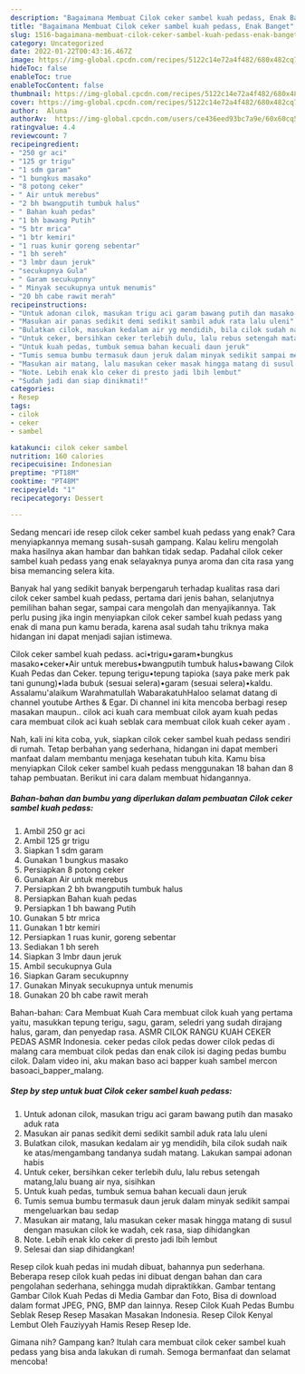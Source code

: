 ```yaml
---
description: "Bagaimana Membuat Cilok ceker sambel kuah pedass, Enak Banget"
title: "Bagaimana Membuat Cilok ceker sambel kuah pedass, Enak Banget"
slug: 1516-bagaimana-membuat-cilok-ceker-sambel-kuah-pedass-enak-banget
category: Uncategorized
date: 2022-01-22T00:43:16.467Z
image: https://img-global.cpcdn.com/recipes/5122c14e72a4f482/680x482cq70/cilok-ceker-sambel-kuah-pedass-foto-resep-utama.jpg
hideToc: false
enableToc: true
enableTocContent: false
thumbnail: https://img-global.cpcdn.com/recipes/5122c14e72a4f482/680x482cq70/cilok-ceker-sambel-kuah-pedass-foto-resep-utama.jpg
cover: https://img-global.cpcdn.com/recipes/5122c14e72a4f482/680x482cq70/cilok-ceker-sambel-kuah-pedass-foto-resep-utama.jpg
author:  Aluna
authorAv:  https://img-global.cpcdn.com/users/ce436eed93bc7a9e/60x60cq50/avatar.jpg
ratingvalue: 4.4
reviewcount: 7
recipeingredient:
- "250 gr aci"
- "125 gr trigu"
- "1 sdm garam"
- "1 bungkus masako"
- "8 potong ceker"
- " Air untuk merebus"
- "2 bh bwangputih tumbuk halus"
- " Bahan kuah pedas"
- "1 bh bawang Putih"
- "5 btr mrica"
- "1 btr kemiri"
- "1 ruas kunir goreng sebentar"
- "1 bh sereh"
- "3 lmbr daun jeruk"
- "secukupnya Gula"
- " Garam secukupnny"
- " Minyak secukupnya untuk menumis"
- "20 bh cabe rawit merah"
recipeinstructions:
- "Untuk adonan cilok, masukan trigu aci garam bawang putih dan masako aduk rata"
- "Masukan air panas sedikit demi sedikit sambil aduk rata lalu uleni"
- "Bulatkan cilok, masukan kedalam air yg mendidih, bila cilok sudah naik ke atas/mengambang tandanya sudah matang. Lakukan sampai adonan habis"
- "Untuk ceker, bersihkan ceker terlebih dulu, lalu rebus setengah matang,lalu buang air nya, sisihkan"
- "Untuk kuah pedas, tumbuk semua bahan kecuali daun jeruk"
- "Tumis semua bumbu termasuk daun jeruk dalam minyak sedikit sampai mengeluarkan bau sedap"
- "Masukan air matang, lalu masukan ceker masak hingga matang di susul dengan masukan cilok ke wadah, cek rasa, siap dihidangkan"
- "Note. Lebih enak klo ceker di presto jadi lbih lembut"
- "Sudah jadi dan siap dinikmati!"
categories:
- Resep
tags:
- cilok
- ceker
- sambel

katakunci: cilok ceker sambel 
nutrition: 160 calories
recipecuisine: Indonesian
preptime: "PT18M"
cooktime: "PT48M"
recipeyield: "1"
recipecategory: Dessert

---
```



Sedang mencari ide resep cilok ceker sambel kuah pedass yang enak? Cara menyiapkannya memang susah-susah gampang. Kalau keliru mengolah maka hasilnya akan hambar dan bahkan tidak sedap. Padahal cilok ceker sambel kuah pedass yang enak selayaknya punya aroma dan cita rasa yang bisa memancing selera kita.


Banyak hal yang sedikit banyak berpengaruh terhadap kualitas rasa dari cilok ceker sambel kuah pedass, pertama dari jenis bahan, selanjutnya pemilihan bahan segar, sampai cara mengolah dan menyajikannya. Tak perlu pusing jika ingin menyiapkan cilok ceker sambel kuah pedass yang enak di mana pun kamu berada, karena asal sudah tahu triknya maka hidangan ini dapat menjadi sajian istimewa.

Cilok ceker sambel kuah pedass. aci•trigu•garam•bungkus masako•ceker•Air untuk merebus•bwangputih tumbuk halus•bawang Cilok Kuah Pedas dan Ceker. tepung terigu•tepung tapioka (saya pake merk pak tani gunung)•lada bubuk (sesuai selera)•garam (sesuai selera)•kaldu. Assalamu&#39;alaikum Warahmatullah WabarakatuhHaloo selamat datang di channel youtube Arthes &amp; Egar. Di channel ini kita mencoba berbagi resep masakan maupun.. cilok aci kuah cara membuat cilok ayam kuah pedas cara membuat cilok aci kuah seblak cara membuat cilok kuah ceker ayam .


Nah, kali ini kita coba, yuk, siapkan cilok ceker sambel kuah pedass sendiri di rumah. Tetap berbahan yang sederhana, hidangan ini dapat memberi manfaat dalam membantu menjaga kesehatan tubuh kita. Kamu bisa menyiapkan Cilok ceker sambel kuah pedass menggunakan 18 bahan dan 8 tahap pembuatan. Berikut ini cara dalam membuat hidangannya.

<!--inarticleads1-->

##### Bahan-bahan dan bumbu yang diperlukan dalam pembuatan Cilok ceker sambel kuah pedass:

1. Ambil 250 gr aci
1. Ambil 125 gr trigu
1. Siapkan 1 sdm garam
1. Gunakan 1 bungkus masako
1. Persiapkan 8 potong ceker
1. Gunakan  Air untuk merebus
1. Persiapkan 2 bh bwangputih tumbuk halus
1. Persiapkan  Bahan kuah pedas
1. Persiapkan 1 bh bawang Putih
1. Gunakan 5 btr mrica
1. Gunakan 1 btr kemiri
1. Persiapkan 1 ruas kunir, goreng sebentar
1. Sediakan 1 bh sereh
1. Siapkan 3 lmbr daun jeruk
1. Ambil secukupnya Gula
1. Siapkan  Garam secukupnny
1. Gunakan  Minyak secukupnya untuk menumis
1. Gunakan 20 bh cabe rawit merah


Bahan-bahan: Cara Membuat Kuah Cara membuat cilok kuah yang pertama yaitu, masukkan tepung terigu, sagu, garam, seledri yang sudah dirajang halus, garam, dan penyedap rasa. ASMR CILOK RANGU KUAH CEKER PEDAS ASMR Indonesia. ceker pedas cilok pedas dower cilok pedas di malang cara membuat cilok pedas dan enak cilok isi daging pedas bumbu cilok. Dalam video ini, aku makan baso aci bapper kuah sambel mercon basoaci_bapper_malang. 

<!--inarticleads2-->

##### Step by step untuk buat Cilok ceker sambel kuah pedass:

1. Untuk adonan cilok, masukan trigu aci garam bawang putih dan masako aduk rata
1. Masukan air panas sedikit demi sedikit sambil aduk rata lalu uleni
1. Bulatkan cilok, masukan kedalam air yg mendidih, bila cilok sudah naik ke atas/mengambang tandanya sudah matang. Lakukan sampai adonan habis
1. Untuk ceker, bersihkan ceker terlebih dulu, lalu rebus setengah matang,lalu buang air nya, sisihkan
1. Untuk kuah pedas, tumbuk semua bahan kecuali daun jeruk
1. Tumis semua bumbu termasuk daun jeruk dalam minyak sedikit sampai mengeluarkan bau sedap
1. Masukan air matang, lalu masukan ceker masak hingga matang di susul dengan masukan cilok ke wadah, cek rasa, siap dihidangkan
1. Note. Lebih enak klo ceker di presto jadi lbih lembut
1. Selesai dan siap dihidangkan!

Resep cilok kuah pedas ini mudah dibuat, bahannya pun sederhana. Beberapa resep cilok kuah pedas ini dibuat dengan bahan dan cara pengolahan sederhana, sehingga mudah dipraktikkan. Gambar tentang Gambar Cilok Kuah Pedas di Media Gambar dan Foto, Bisa di download dalam format JPEG, PNG, BMP dan lainnya. Resep Cilok Kuah Pedas Bumbu Seblak Resep Resep Masakan Masakan Indonesia. Resep Cilok Kenyal Lembut Oleh Fauziyyah Hamis Resep Resep Ide. 

Gimana nih? Gampang kan? Itulah cara membuat cilok ceker sambel kuah pedass yang bisa anda lakukan di rumah. Semoga bermanfaat dan selamat mencoba!
